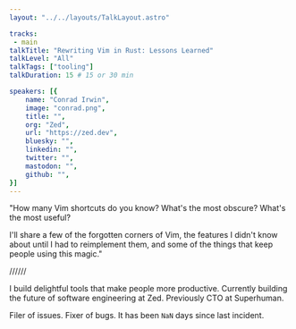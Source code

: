 ```yaml
---
layout: "../../layouts/TalkLayout.astro"

tracks: 
 - main
talkTitle: "Rewriting Vim in Rust: Lessons Learned"
talkLevel: "All"
talkTags: ["tooling"]
talkDuration: 15 # 15 or 30 min

speakers: [{
    name: "Conrad Irwin",
    image: "conrad.png",
    title: "",
    org: "Zed",
    url: "https://zed.dev",
    bluesky: "",
    linkedin: "",
    twitter: "",
    mastodon: "",
    github: "",
}]
---
```


"How many Vim shortcuts do you know? What's the most obscure? What's the most useful?

I'll share a few of the forgotten corners of Vim, the features I didn't know about until I had to reimplement them, and some of the things that keep people using this magic."

////// <!-- sepatator between abstract and bio -->

I build delightful tools that make people more productive. Currently building the future of software engineering at Zed. Previously CTO at Superhuman. 

Filer of issues. Fixer of bugs. It has been `NaN` days since last incident.


